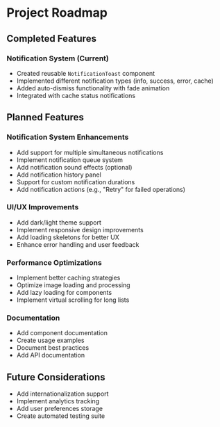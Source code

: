 # Project Roadmap

## Completed Features

### Notification System (Current)

- Created reusable `NotificationToast` component
- Implemented different notification types (info, success, error, cache)
- Added auto-dismiss functionality with fade animation
- Integrated with cache status notifications

## Planned Features

### Notification System Enhancements

- Add support for multiple simultaneous notifications
- Implement notification queue system
- Add notification sound effects (optional)
- Add notification history panel
- Support for custom notification durations
- Add notification actions (e.g., "Retry" for failed operations)

### UI/UX Improvements

- Add dark/light theme support
- Implement responsive design improvements
- Add loading skeletons for better UX
- Enhance error handling and user feedback

### Performance Optimizations

- Implement better caching strategies
- Optimize image loading and processing
- Add lazy loading for components
- Implement virtual scrolling for long lists

### Documentation

- Add component documentation
- Create usage examples
- Document best practices
- Add API documentation

## Future Considerations

- Add internationalization support
- Implement analytics tracking
- Add user preferences storage
- Create automated testing suite
